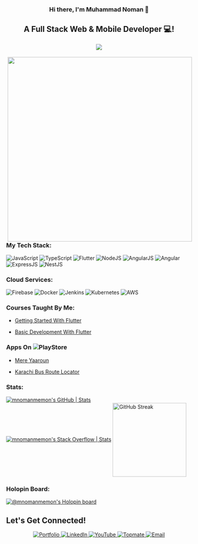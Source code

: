 <h3 align="center">
Hi there, I'm Muhammad Noman 👋
</h3>

<h2 align="center">
A Full Stack Web & Mobile Developer 💻!
</h2> 

<h4 align="center">
 <img src="https://komarev.com/ghpvc/?username=mnomanmemon&&style=flat-square" align="center" />
</h4>  

<img align="right" width="500" src="https://user-images.githubusercontent.com/74038190/212750999-42ff8a64-dad8-4772-9648-849968543991.gif">

### My Tech Stack:

![JavaScript](https://img.shields.io/badge/javascript-%23323330.svg?style=for-the-badge&logo=javascript&logoColor=%23F7DF1E)
![TypeScript](https://img.shields.io/badge/typescript-%23007ACC.svg?style=for-the-badge&logo=typescript&logoColor=white)
![Flutter](https://img.shields.io/badge/Flutter-02569B?style=for-the-badge&logo=flutter&logoColor=white)
![NodeJS](https://img.shields.io/badge/Node%20js-339933?style=for-the-badge&logo=nodedotjs&logoColor=white)
![AngularJS](https://img.shields.io/badge/AngularJS-E23237?style=for-the-badge&logo=angularjs&logoColor=white)
![Angular](https://img.shields.io/badge/Angular-DD0031?style=for-the-badge&logo=angular&logoColor=white)
![ExpressJS](https://img.shields.io/badge/Express%20js-000000?style=for-the-badge&logo=express&logoColor=white)
![NestJS](https://img.shields.io/badge/nestjs-E0234E?style=for-the-badge&logo=nestjs&logoColor=white)


### Cloud Services:

![Firebase](https://img.shields.io/badge/firebase-ffca28?style=for-the-badge&logo=firebase&logoColor=black)
![Docker](https://img.shields.io/badge/Docker-2CA5E0?style=for-the-badge&logo=docker&logoColor=white)
![Jenkins](https://img.shields.io/badge/Jenkins-D24939?style=for-the-badge&logo=Jenkins&logoColor=white)
![Kubernetes](https://img.shields.io/badge/kubernetes-326ce5.svg?&style=for-the-badge&logo=kubernetes&logoColor=white)
![AWS](https://img.shields.io/badge/Amazon_AWS-FF9900?style=for-the-badge&logo=amazonaws&logoColor=white)

### Courses Taught By Me:
 - [Getting Started With Flutter](https://10pearlsuniversity.org/courses/getting-started-with-flutter/)

 - [Basic Development With Flutter](https://10pearlsuniversity.org/courses/basic-development-with-flutter/)

### Apps On ![PlayStore](https://img.shields.io/badge/Google_Play-414141?style=for-the-badge&logo=google-play&logoColor=white)
 - [Mere Yaaroun](https://play.google.com/store/apps/details?id=com.poetryapp.mereyaaroun)

 - [Karachi Bus Route Locator](https://play.google.com/store/apps/details?id=com.kbrl.mapapp)

### Stats:
[![mnomanmemon's GitHub | Stats](https://stats.quine.sh/mnomanmemon/github?theme=dark)](https://quine.sh?utm_source=widgets&utm_campaign=mnomanmemon)
[![mnomanmemon's Stack Overflow | Stats](https://stats.quine.sh/mnomanmemon/stack-overflow?theme=dark)](https://quine.sh?utm_source=widgets&utm_campaign=mnomanmemon)
<img align="center" src="https://github-readme-streak-stats.herokuapp.com/?user=muhammadabdullah660&theme=dark" alt="GitHub Streak" height="200" />

### Holopin Board:

[![@mnomanmemon's Holopin board](https://holopin.me/mnomanmemon)](https://holopin.io/@mnomanmemon)

## Let's Get Connected!

<div align="center">
  <a href="https://imnoman.com" target="_blank">
    <img src="https://img.shields.io/badge/Portfolio-%23404d59.svg?style=for-the-badge&logo=view&logoColor=white" alt="Portfolio" style="margin-bottom: 5px;" />
  </a>
  <a href="https://www.linkedin.com/in/mnomanmemon/" target="_blank">
    <img src="https://img.shields.io/badge/linkedin-%231E77B5.svg?&style=for-the-badge&logo=linkedin&logoColor=white" alt="LinkedIn" style="margin-bottom: 5px;" />
  </a>
  <!--<a href="https://www.instagram.com/mnomanmemon/" target="_blank">
    <img src="https://img.shields.io/badge/instagram-%23000000.svg?&style=for-the-badge&logo=instagram&logoColor=white" alt="Instagram" style="margin-bottom: 5px;" />
  </a>-->
  <a href="https://www.youtube.com/@mnomanmemon" target="_blank">
    <img src="https://img.shields.io/badge/youtube-%23EE4831.svg?&style=for-the-badge&logo=youtube&logoColor=white" alt="YouTube" style="margin-bottom: 5px;" />
  </a>
  <a href="https://topmate.io/muhammad_noman" target="_blank">
    <img src="https://img.shields.io/badge/Topmate-%233C74B1.svg?&style=for-the-badge&logo=appveyor&logoColor=white" alt="Topmate" style="margin-bottom: 5px;" />
  </a>
  <a href="mailto:mnomanmemon@outlook.com">
    <img src="https://img.shields.io/badge/Email-%23D14836.svg?&style=for-the-badge&logo=gmail&logoColor=white" alt="Email" style="margin-bottom: 5px;" />
  </a>
</div>

<!--
**mnomanmemon/mnomanmemon** is a ✨ _special_ ✨ repository because its `README.md` (this file) appears on your GitHub profile.

Here are some ideas to get you started:

- 🔭 I’m currently working on ...
- 🌱 I’m currently learning ...
- 👯 I’m looking to collaborate on ...
- 🤔 I’m looking for help with ...
- 💬 Ask me about ...
- 📫 How to reach me: ...
- 😄 Pronouns: ...
- ⚡ Fun fact: ...


📈 GitHub Stats

![Top Langs](https://github-readme-stats.vercel.app/api/top-langs/?username=mnomanmemon&layout=compact)
-->
